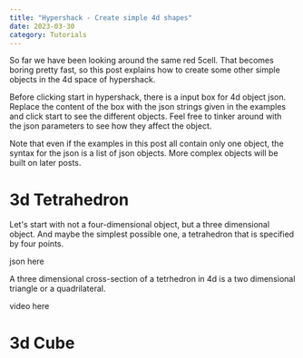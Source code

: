```yaml
---
title: "Hypershack - Create simple 4d shapes"
date: 2023-03-30
category: Tutorials
---
```


So far we have been looking around the same red 5cell. That becomes boring pretty fast, so this post explains how to create some other simple objects in the 4d space of hypershack. 

Before clicking start in hypershack, there is a input box for 4d object json. Replace the content of the box with the json strings given in the examples and click start to see the different objects. Feel free to tinker around with the json parameters to see how they affect the object.

Note that even if the examples in this post all contain only one object, the syntax for the json is a list of json objects. More complex objects will be built on later posts. 


3d Tetrahedron
==============
Let's start with not a four-dimensional object, but a three dimensional object. And maybe the simplest possible one, a tetrahedron that is specified by four points. 


json here

A three dimensional cross-section of a tetrhedron in 4d is a two dimensional triangle or a quadrilateral.

video here


3d Cube
=======







